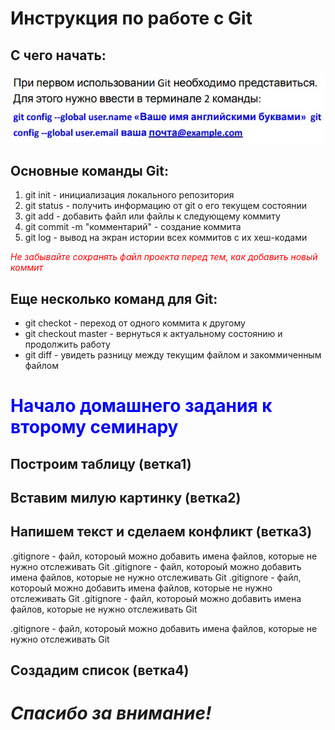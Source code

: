 # Инструкция по работе с Git
## С чего начать:
![images](/123.jpg)

## Основные команды Git:
1. git init - инициализация локального репозитория
2. git status - получить информацию от git о его текущем состоянии
3. git add - добавить файл или файлы к следующему коммиту
4. git commit -m "комментарий" - создание коммита
5. git log - вывод на экран истории всех коммитов с их хеш-кодами

<font color=red> *Не забывайте сохранять файл проекта перед тем, как добавить новый коммит* </font>

## Еще несколько команд для Git:
* git checkot - переход от одного коммита к другому
* git checkout master - вернуться к актуальному состоянию и продолжить работу
* git diff - увидеть разницу между текущим файлом и закоммиченным файлом

# <font color=blue> Начало домашнего задания к второму семинару </font>

## Построим таблицу (ветка1)

## Вставим милую картинку (ветка2)

## Напишем текст и сделаем конфликт (ветка3)
.gitignore - файл, котороый можно добавить имена файлов, которые не нужно отслеживать Git 
.gitignore - файл, котороый можно добавить имена файлов, которые не нужно отслеживать Git 
.gitignore - файл, котороый можно добавить имена файлов, которые не нужно отслеживать Git 
.gitignore - файл, котороый можно добавить имена файлов, которые не нужно отслеживать Git 







.gitignore - файл, котороый можно добавить имена файлов, которые не нужно отслеживать Git 

## Создадим список (ветка4)


# ***Спасибо за внимание!***